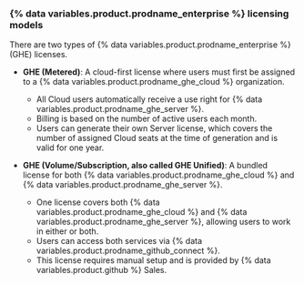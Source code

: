 ### {% data variables.product.prodname_enterprise %} licensing models

There are two types of {% data variables.product.prodname_enterprise %} (GHE) licenses.

* **GHE (Metered)**: A cloud-first license where users must first be assigned to a {% data variables.product.prodname_ghe_cloud %} organization.
    * All Cloud users automatically receive a use right for {% data variables.product.prodname_ghe_server %}.
    * Billing is based on the number of active users each month.
    * Users can generate their own Server license, which covers the number of assigned Cloud seats at the time of generation and is valid for one year.

* **GHE (Volume/Subscription, also called GHE Unified)**: A bundled license for both {% data variables.product.prodname_ghe_cloud %} and {% data variables.product.prodname_ghe_server %}.
    * One license covers both {% data variables.product.prodname_ghe_cloud %} and {% data variables.product.prodname_ghe_server %}, allowing users to work in either or both.
    * Users can access both services via {% data variables.product.prodname_github_connect %}.
    * This license requires manual setup and is provided by {% data variables.product.github %} Sales.
